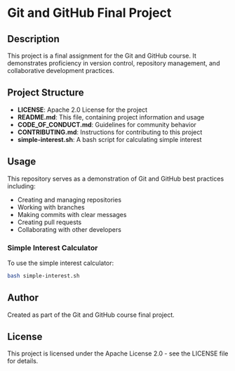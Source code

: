 # Git and GitHub Final Project

## Description
This project is a final assignment for the Git and GitHub course. It demonstrates proficiency in version control, repository management, and collaborative development practices.

## Project Structure
- **LICENSE**: Apache 2.0 License for the project
- **README.md**: This file, containing project information and usage
- **CODE_OF_CONDUCT.md**: Guidelines for community behavior
- **CONTRIBUTING.md**: Instructions for contributing to this project
- **simple-interest.sh**: A bash script for calculating simple interest

## Usage
This repository serves as a demonstration of Git and GitHub best practices including:
- Creating and managing repositories
- Working with branches
- Making commits with clear messages
- Creating pull requests
- Collaborating with other developers

### Simple Interest Calculator
To use the simple interest calculator:
```bash
bash simple-interest.sh
```

## Author
Created as part of the Git and GitHub course final project.

## License
This project is licensed under the Apache License 2.0 - see the LICENSE file for details.
